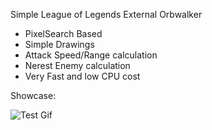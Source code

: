 Simple League of Legends External Orbwalker

- PixelSearch Based
- Simple Drawings
- Attack Speed/Range calculation
- Nerest Enemy calculation
- Very Fast and low CPU cost

Showcase:

![Test Gif](https://github.com/sajmonekk191/MagicOrbwalker/blob/main/test.gif)
